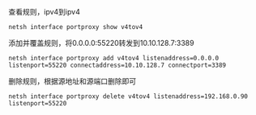 查看规则，ipv4到ipv4

```
netsh interface portproxy show v4tov4
```

添加并覆盖规则，将0.0.0.0:55220转发到10.10.128.7:3389

```
netsh interface portproxy add v4tov4 listenaddress=0.0.0.0 listenport=55220 connectaddress=10.10.128.7 connectport=3389
```

删除规则，根据源地址和源端口删除即可

```
netsh interface portproxy delete v4tov4 listenaddress=192.168.0.90 listenport=55220
```



